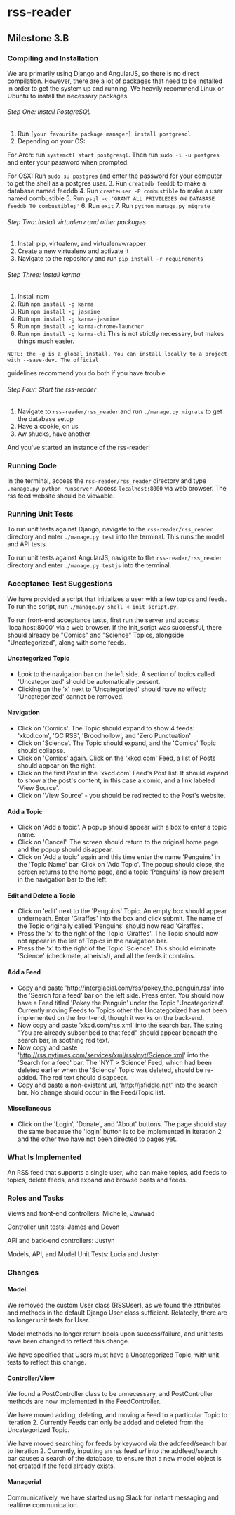 # rss-reader
## Milestone 3.B
### Compiling and Installation
We are primarily using Django and AngularJS, so there is no direct compilation. However, there are a lot of packages that need to be installed in order to get the system up and running. We heavily recommend Linux or Ubuntu to install the necessary packages.

###### Step One: Install PostgreSQL
  1. Run `[your favourite package manager] install postgresql`
  2.  Depending on your OS:

  For Arch: run `systemctl start postgresql`. Then run `sudo -i -u postgres` and enter your password when prompted.

  For OSX: Run `sudo su postgres` and enter the password for your computer to get the shell as a postgres user.
  3. Run `createdb feeddb` to make a database named feeddb
  4. Run `createuser -P combustible` to make a user named combustible
  5. Run `psql -c 'GRANT ALL PRIVILEGES ON DATABASE feeddb TO combustible;'`
  6. Run `exit`
  7. Run `python manage.py migrate`

###### Step Two: Install virtualenv and other packages
  1. Install pip, virtualenv, and virtualenvwrapper
  2. Create a new virtualenv and activate it
  3. Navigate to the repository and run `pip install -r requirements`

###### Step Three: Install karma
  1. Install npm
  2. Run `npm install -g karma`
  3. Run `npm install -g jasmine`
  4. Run `npm install -g karma-jasmine`
  5. Run `npm install -g karma-chrome-launcher`
  6. Run `npm install -g karma-cli` This is not strictly necessary, but makes things much easier.

    NOTE: the -g is a global install. You can install locally to a project with --save-dev. The official
guidelines recommend you do both if you have trouble.

###### Step Four: Start the rss-reader
  1. Navigate to `rss-reader/rss_reader` and run `./manage.py migrate` to get the database setup
  2. Have a cookie, on us
  3. Aw shucks, have another

And you've started an instance of the rss-reader!

### Running Code
In the terminal, access the `rss-reader/rss_reader` directory and type `.manage.py python runserver`.  Access `localhost:8000` via web browser. The rss feed website should be viewable.

### Running Unit Tests
To run unit tests against Django, navigate to the `rss-reader/rss_reader` directory and enter `./manage.py test` into the terminal. This runs the model and API tests.

To run unit tests against AngularJS, navigate to the `rss-reader/rss_reader` directory and enter `./manage.py testjs` into the terminal.

### Acceptance Test Suggestions

We have provided a script that initializes a user with a few topics and feeds. To run the script, run `./manage.py shell < init_script.py`.

To run front-end acceptance tests, first run the server and access 'localhost:8000' via a web browser. If the init_script was successful, there should already be "Comics" and "Science" Topics, alongside "Uncategorized", along with some feeds.

#### Uncategorized Topic
* Look to the navigation bar on the left side. A section of topics called 'Uncategorized' should be automatically present.
* Clicking on the 'x' next to 'Uncategorized' should have no effect; 'Uncategorized' cannot be removed.

#### Navigation
* Click on 'Comics'. The Topic should expand to show 4 feeds: 'xkcd.com', 'QC RSS', 'Broodhollow', and 'Zero Punctuation'
* Click on 'Science'. The Topic should expand, and the 'Comics' Topic should collapse.
* Click on 'Comics' again. Click on the 'xkcd.com' Feed, a list of Posts should appear on the right.
* Click on the first Post in the 'xkcd.com' Feed's Post list. It should expand to show a the post's content, in this case a comic, and a link labeled 'View Source'.
* Click on 'View Source' - you should be redirected to the Post's website.

#### Add a Topic
* Click on 'Add a topic'. A popup should appear with a box to enter a topic name.
* Click on 'Cancel'. The screen should return to the original home page and the popup should disappear.
* Click on 'Add a topic' again and this time enter the name 'Penguins' in the 'Topic Name' bar. Click on 'Add Topic'. The popup should close, the screen returns to the home page, and a topic 'Penguins' is now present in the navigation bar to the left.

#### Edit and Delete a Topic
* Click on 'edit' next to the 'Penguins' Topic. An empty box should appear underneath. Enter 'Giraffes' into the box and click submit. The name of the Topic originally called 'Penguins' should now read 'Giraffes'.
* Press the 'x' to the right of the Topic 'Giraffes'. The Topic should now not appear in the list of Topics in the navigation bar.
* Press the 'x' to the right of the Topic 'Science'. This should eliminate 'Science' (checkmate, atheists!), and all the feeds it contains.

#### Add a Feed
* Copy and paste 'http://interglacial.com/rss/pokey_the_penguin.rss' into the 'Search for a feed' bar on the left side. Press enter. You should now have a Feed titled 'Pokey the Penguin' under the Topic 'Uncategorized'. Currently moving Feeds to Topics other the Uncategorized has not been implemented on the front-end, though it works on the back-end.
* Now copy and paste 'xkcd.com/rss.xml' into the search bar. The string "You are already subscribed to that feed" should appear beneath the search bar, in soothing red text.
* Now copy and paste 'http://rss.nytimes.com/services/xml/rss/nyt/Science.xml' into the 'Search for a feed' bar. The 'NYT > Science' Feed, which had been deleted earlier when the 'Science' Topic was deleted, should be re-added. The red text should disappear.
* Copy and paste a non-existent url, 'http://jsfiddle.net' into the search bar. No change should occur in the Feed/Topic list.

#### Miscellaneous
* Click on the 'Login', 'Donate', and 'About' buttons. The page should stay the same because the 'login' button is to be implemented in iteration 2 and the other two have not been directed to pages yet.

### What Is Implemented
An RSS feed that supports a single user, who can make topics, add feeds to topics, delete feeds, and expand and browse posts and feeds.

### Roles and Tasks
Views and front-end controllers: Michelle, Jawwad

Controller unit tests: James and Devon

API and back-end controllers: Justyn

Models, API, and Model Unit Tests: Lucia and Justyn

### Changes

#### Model
We removed the custom User class (RSSUser), as we found the attributes and methods in the default Django User class sufficient. Relatedly, there are no longer unit tests for User.

Model methods no longer return bools upon success/failure, and unit tests have been changed to reflect this change.

We have specified that Users must have a Uncategorized Topic, with unit tests to reflect this change.

#### Controller/View
We found a PostController class to be unnecessary, and PostController methods are now implemented in the FeedController.

We have moved adding, deleting, and moving a Feed to a particular Topic to iteration 2. Currently Feeds can only be added and deleted from the Uncategorized Topic.

We have moved searching for feeds by keyword via the addfeed/search bar to iteration 2. Currently, inputting an rss feed *url* into the addfeed/search bar causes a search of the database, to ensure that a new model object is not created if the feed already exists.

#### Managerial

Communicatively, we have started using Slack for instant messaging and realtime communication.

